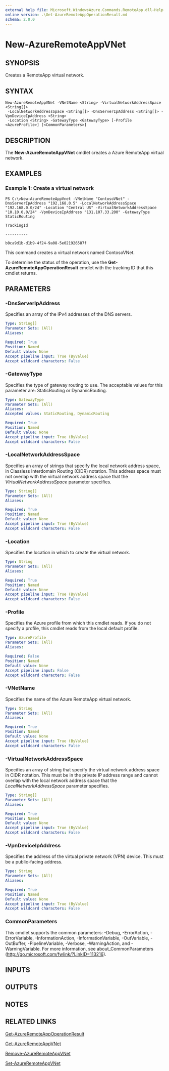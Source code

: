 ```yaml
---
external help file: Microsoft.WindowsAzure.Commands.RemoteApp.dll-Help.xml
online version: .\Get-AzureRemoteAppOperationResult.md
schema: 2.0.0
---
```


# New-AzureRemoteAppVNet

## SYNOPSIS
Creates a RemoteApp virtual network.

## SYNTAX

```
New-AzureRemoteAppVNet -VNetName <String> -VirtualNetworkAddressSpace <String[]>
 -LocalNetworkAddressSpace <String[]> -DnsServerIpAddress <String[]> -VpnDeviceIpAddress <String>
 -Location <String> -GatewayType <GatewayType> [-Profile <AzureProfile>] [<CommonParameters>]
```

## DESCRIPTION
The **New-AzureRemoteAppVNet** cmdlet creates a Azure RemoteApp virtual network.

## EXAMPLES

### Example 1: Create a virtual network
```
PS C:\>New-AzureRemoteAppVnet -VNetName "ContosoVNet" -DnsServerIpAddress "192.168.0.5" -LocalNetworkAddressSpace "192.168.0.0/24" -Location "Central US" -VirtualNetworkAddressSpace "10.10.0.0/24" -VpnDeviceIpAddress "131.107.33.200" -GatewayType StaticRouting

TrackingId

----------

b0ca9d1b-d1b9-4f24-9a08-5e021926587f
```

This command creates a virtual network named ContosoVNet.

To determine the status of the operation, use the **Get-AzureRemoteAppOperationResult** cmdlet with the tracking ID that this cmdlet returns.

## PARAMETERS

### -DnsServerIpAddress
Specifies an array of the IPv4 addresses of the DNS servers.

```yaml
Type: String[]
Parameter Sets: (All)
Aliases: 

Required: True
Position: Named
Default value: None
Accept pipeline input: True (ByValue)
Accept wildcard characters: False
```

### -GatewayType
Specifies the type of gateway routing to use.
The acceptable values for this parameter are:  StaticRouting or DynamicRouting.

```yaml
Type: GatewayType
Parameter Sets: (All)
Aliases: 
Accepted values: StaticRouting, DynamicRouting

Required: True
Position: Named
Default value: None
Accept pipeline input: True (ByValue)
Accept wildcard characters: False
```

### -LocalNetworkAddressSpace
Specifies an array of strings that specify the local network address space, in Classless Interdomain Routing (CIDR) notation.
This address space must not overlap with the virtual network address space that the *VirtualNetworkAddressSpace* parameter specifies.

```yaml
Type: String[]
Parameter Sets: (All)
Aliases: 

Required: True
Position: Named
Default value: None
Accept pipeline input: True (ByValue)
Accept wildcard characters: False
```

### -Location
Specifies the location in which to create the virtual network.

```yaml
Type: String
Parameter Sets: (All)
Aliases: 

Required: True
Position: Named
Default value: None
Accept pipeline input: True (ByValue)
Accept wildcard characters: False
```

### -Profile
Specifies the Azure profile from which this cmdlet reads.
If you do not specify a profile, this cmdlet reads from the local default profile.

```yaml
Type: AzureProfile
Parameter Sets: (All)
Aliases: 

Required: False
Position: Named
Default value: None
Accept pipeline input: False
Accept wildcard characters: False
```

### -VNetName
Specifies the name of the Azure RemoteApp virtual network.

```yaml
Type: String
Parameter Sets: (All)
Aliases: 

Required: True
Position: Named
Default value: None
Accept pipeline input: True (ByValue)
Accept wildcard characters: False
```

### -VirtualNetworkAddressSpace
Specifies an array of string that specify the virtual network address space in CIDR notation.
This must be in the private IP address range and cannot overlap with the local network address space that the *LocalNetworkAddressSpace* parameter specifies.

```yaml
Type: String[]
Parameter Sets: (All)
Aliases: 

Required: True
Position: Named
Default value: None
Accept pipeline input: True (ByValue)
Accept wildcard characters: False
```

### -VpnDeviceIpAddress
Specifies the address of the virtual private network (VPN) device.
This must be a public-facing address.

```yaml
Type: String
Parameter Sets: (All)
Aliases: 

Required: True
Position: Named
Default value: None
Accept pipeline input: True (ByValue)
Accept wildcard characters: False
```

### CommonParameters
This cmdlet supports the common parameters: -Debug, -ErrorAction, -ErrorVariable, -InformationAction, -InformationVariable, -OutVariable, -OutBuffer, -PipelineVariable, -Verbose, -WarningAction, and -WarningVariable. For more information, see about_CommonParameters (http://go.microsoft.com/fwlink/?LinkID=113216).

## INPUTS

## OUTPUTS

## NOTES

## RELATED LINKS

[Get-AzureRemoteAppOperationResult](.\Get-AzureRemoteAppOperationResult.md)

[Get-AzureRemoteAppVNet](.\Get-AzureRemoteAppVNet.md)

[Remove-AzureRemoteAppVNet](.\Remove-AzureRemoteAppVNet.md)

[Set-AzureRemoteAppVNet](.\Set-AzureRemoteAppVNet.md)

